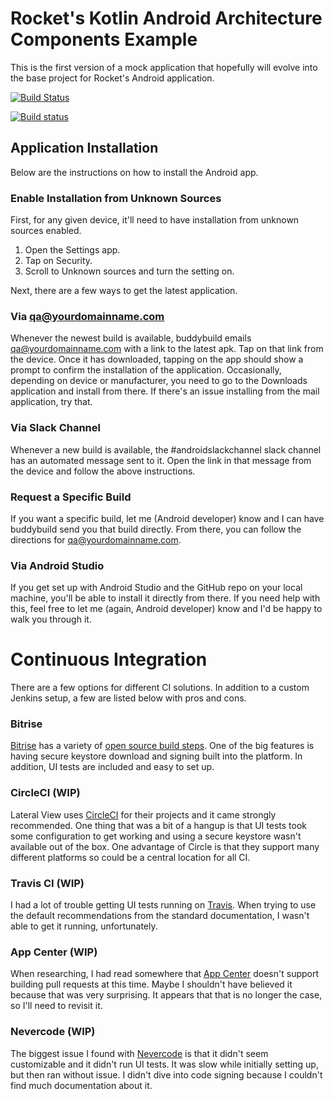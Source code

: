 # Rocket's Kotlin Android Architecture Components Example

This is the first version of a mock application that hopefully will evolve into the base project for Rocket's Android application.

[![Build Status](https://www.bitrise.io/app/edf2965e90d6ca81/status.svg?token=M9TjJbSh1cmaUfFqzBkEUg&branch=master)](https://www.bitrise.io/app/edf2965e90d6ca81)

[![Build status](https://build.appcenter.ms/v0.1/apps/72d0a1ef-6191-4f2e-b136-35f445fa383f/branches/master/badge)](https://appcenter.ms)

## Application Installation
Below are the instructions on how to install the Android app.

### Enable Installation from Unknown Sources
First, for any given device, it'll need to have installation from unknown sources enabled.

1. Open the Settings app.
2. Tap on Security.
3. Scroll to Unknown sources and turn the setting on.

Next, there are a few ways to get the latest application.

### Via qa@yourdomainname.com
Whenever the newest build is available, buddybuild emails qa@yourdomainname.com with a link to the latest apk. Tap on that link from the device. Once it has downloaded, tapping on the app should show a prompt to confirm the installation of the application. Occasionally, depending on device or manufacturer, you need to go to the Downloads application and install from there. If there's an issue installing from the mail application, try that.

### Via Slack Channel
Whenever a new build is available, the ﻿#androidslackchannel﻿ slack channel has an automated message sent to it. Open the link in that message from the device and follow the above instructions.

### Request a Specific Build
If you want a specific build, let me (Android developer) know and I can have buddybuild send you that build directly. From there, you can follow the directions for qa@yourdomainname.com.

### Via Android Studio
If you get set up with Android Studio﻿ and the GitHub repo﻿ on your local machine, you'll be able to install it directly from there. If you need help with this, feel free to let me (again, Android developer) know and I'd be happy to walk you through it.

# Continuous Integration
There are a few options for different CI solutions. In addition to a custom Jenkins setup, a few are listed below with pros and cons.

### Bitrise
[Bitrise](https://www.bitrise.io) has a variety of [open source build steps](https://github.com/bitrise-io). One of the big features is having secure keystore download and signing built into the platform. In addition, UI tests are included and easy to set up.

### CircleCI (WIP)
Lateral View uses [CircleCI](https://circleci.com) for their projects and it came strongly recommended. One thing that was a bit of a hangup is that UI tests took some configuration to get working and using a secure keystore wasn't available out of the box. One advantage of Circle is that they support many different platforms so could be a central location for all CI.

### Travis CI (WIP)
I had a lot of trouble getting UI tests running on [Travis](https://travis-ci.com). When trying to use the default recommendations from the standard documentation, I wasn't able to get it running, unfortunately.

### App Center (WIP)
When researching, I had read somewhere that [App Center](https://appcenter.ms) doesn't support building pull requests at this time. Maybe I shouldn't have believed it because that was very surprising. It appears that that is no longer the case, so I'll need to revisit it.

### Nevercode (WIP)
The biggest issue I found with [Nevercode](https://nevercode.io/) is that it didn't seem customizable and it didn't run UI tests. It was slow while initially setting up, but then ran without issue. I didn't dive into code signing because I couldn't find much documentation about it.
